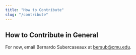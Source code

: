 ```yaml
---
title: "How to Contribute"
slug: "/contribute"
---
```



## How to Contribute in General

For now, email Bernardo Subercaseaux at bersub@cmu.edu.
<!-- 
The sources and data for this webpage are available on [GitHub](https://github.com/algorithms-with-predictions/algorithms-with-predictions.github.io).
It uses [Gatsby](https://www.gatsbyjs.com/) for static site rendering and is hosted via [GitHub Pages](https://pages.github.com/).

Everyone is very welcome to contribute:

- Maintain paper references, e.g. adding, updating and labeling references (see `papers/` directory and syntax below)
- Add and edit further material. This page is generated from the [Markdown](https://en.wikipedia.org/wiki/Markdown) file `src/markdown-pages/material.md` and is thus easy to modify.
- Improve layout or design, add new features.

Most contributions can be done via Pull Requests directly in the repository. For more involved suggestions or discussions, feel free to contact us ([alps-web@uni-bremen.de](mailto:alps-web@uni-bremen.de)).

## Adding and Editing Paper References

Paper entries are based on YAML files, which are located in the directory `papers/`.

As an example, this is the data file for the caching paper by Lykouris and Vassilvitskii (`LykourisV18competitive.yml`):

```yml
title: Competitive Caching with Machine Learned Advice
authors: Lykouris, Vassilvitskii
publications:
  - name: ICML
    year: 2018
    url: http://proceedings.mlr.press/v80/lykouris18a/lykouris18a.pdf
  - name: arXiv
    year: 2018
    month: 1 # optional
    day: 4 # optional
    url: https://arxiv.org/pdf/1802.05399.pdf
  - name: J. ACM
    year: 2021
    url: https://dl.acm.org/doi/10.1145/3447579
labels: 
  - online
  - caching/paging 
```

If you want to add or change the entry of a paper, you can either add/edit the file via a Pull Request or send us the file via [e-mail](mailto:alps-web@uni-bremen.de). In case you want to add a paper, please try to find a unique filename (as in the example above; but there are no strict conventions).

## Automated Publication Fetching

It is also possible to only add the title and labels of a paper:

```yml
title: Competitive Caching with Machine Learned Advice
labels: 
  - online
  - caching/paging 
```

We use an [automated procedure](https://github.com/algorithms-with-predictions/algorithms-with-predictions.github.io/blob/main/scripts/updateData.mjs) to fetch the authors last names and all publications which have an (almost) matching title from [DBLP](https://dblp.org) and [arXiv](https://arxiv.org). In this example, all three publications of this paper can be added automatically.

## Local Development

You can start a local development instance of this webpage as follows:

First, clone [this  repository](https://github.com/algorithms-with-predictions/algorithms-with-predictions.github.io) and install dependencies via a node package manager, e.g. [yarn](https://yarnpkg.com/):

```bash
yarn
```

Then, install the gatsby command line interface

```bash
yarn global add gatsby-cli
```

and finally run

```bash
yarn develop
``` -->
